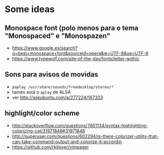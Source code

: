 # Some ideas

## Monospace font (polo menos para o tema "Monospaced" e "Monospazen"

- https://www.google.es/search?q=best+monospace+font&sourceid=opera&ie=UTF-8&oe=UTF-8 
- https://www.typewolf.com/site-of-the-day/fonts/letter-gothic

## Sons para avisos de movidas

- `paplay /usr/share/sounds/freedesktop/stereo/*`
- tamén está o `aplay` de ALSA
- ver http://askubuntu.com/a/277224/167333

## highlight/color scheme

- http://stackoverflow.com/questions/7851134/syntax-highlighting-colorizing-cat/31971848#31971848
- http://superuser.com/questions/602294/is-there-colorizer-utility-that-can-take-command-output-and-colorize-it-accordin
- https://github.com/rkitover/vimpager
